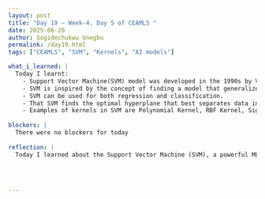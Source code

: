 ```yaml
---
layout: post
title: "Day 19 – Week-4, Day 5 of CEAMLS "
date: 2025-06-20
author: Sogidechukwu Unegbu
permalink: /day19.html
tags: ["CEAMLS", "SVM", "Kernels", "AI models"]

what_i_learned: |  
  Today I learnt:
    - Support Vector Machine(SVM) model was developed in the 1990s by Vladimir Vapnik and his colleagues at AT&T Bell Labs.
    - SVM is inspired by the concept of finding a model that generalizes well, not just fits training data.
    - SVM can be used for both regression and classification.
    - That SVM finds the optimal hyperplane that best separates data into classes with the maximum margin (margin being the distance to nearest data points, called support vectors). It uses kernels to handle non-linear data.
    - Examples of kernels in SVM are Polynomial Kernel, RBF Kernel, Sigmoid Kernel. SOme uses of SVM is text prediction, and image classification.
  
blockers: |
  There were no blockers for today
  
reflection: |
  Today I learned about the Support Vector Machine (SVM), a powerful ML model developed in the 1990s for classification and regression. Its core strength lies in maximizing the margin between classes using support vectors and kernels (like RBF or Polynomial) to handle non-linear data. I now see how SVM applies to real-world tasks like text prediction and image classification, balancing generalization and precision. Although different from the model we would be working with it was still interesting to learn


  
   
---
```

